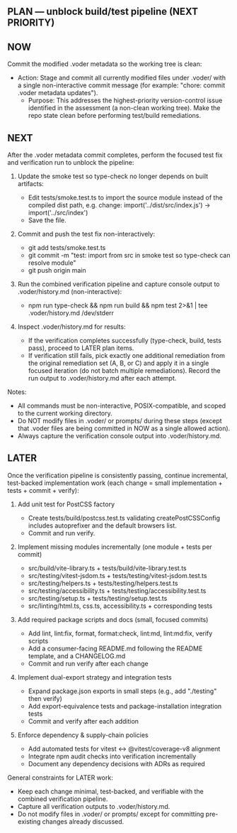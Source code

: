 ## PLAN — unblock build/test pipeline (NEXT PRIORITY)

## NOW
Commit the modified .voder metadata so the working tree is clean:
- Action: Stage and commit all currently modified files under .voder/ with a single non-interactive commit message (for example: "chore: commit .voder metadata updates").
  - Purpose: This addresses the highest-priority version-control issue identified in the assessment (a non-clean working tree). Make the repo state clean before performing test/build remediations.

## NEXT
After the .voder metadata commit completes, perform the focused test fix and verification run to unblock the pipeline:

1. Update the smoke test so type-check no longer depends on built artifacts:
   - Edit tests/smoke.test.ts to import the source module instead of the compiled dist path, e.g. change:
     import('../dist/src/index.js')
     → import('../src/index')
   - Save the file.

2. Commit and push the test fix non-interactively:
   - git add tests/smoke.test.ts
   - git commit -m "test: import from src in smoke test so type-check can resolve module"
   - git push origin main

3. Run the combined verification pipeline and capture console output to .voder/history.md (non-interactive):
   - npm run type-check && npm run build && npm test 2>&1 | tee .voder/history.md /dev/stderr

4. Inspect .voder/history.md for results:
   - If the verification completes successfully (type-check, build, tests pass), proceed to LATER plan items.
   - If verification still fails, pick exactly one additional remediation from the original remediation set (A, B, or C) and apply it in a single focused iteration (do not batch multiple remediations). Record the run output to .voder/history.md after each attempt.

Notes:
- All commands must be non-interactive, POSIX-compatible, and scoped to the current working directory.
- Do NOT modify files in .voder/ or prompts/ during these steps (except that .voder files are being committed in NOW as a single allowed action).
- Always capture the verification console output into .voder/history.md.

## LATER
Once the verification pipeline is consistently passing, continue incremental, test-backed implementation work (each change = small implementation + tests + commit + verify):

1. Add unit test for PostCSS factory
   - Create tests/build/postcss.test.ts validating createPostCSSConfig includes autoprefixer and the default browsers list.
   - Commit and run verify.

2. Implement missing modules incrementally (one module + tests per commit)
   - src/build/vite-library.ts + tests/build/vite-library.test.ts
   - src/testing/vitest-jsdom.ts + tests/testing/vitest-jsdom.test.ts
   - src/testing/helpers.ts + tests/testing/helpers.test.ts
   - src/testing/accessibility.ts + tests/testing/accessibility.test.ts
   - src/testing/setup.ts + tests/testing/setup.test.ts
   - src/linting/html.ts, css.ts, accessibility.ts + corresponding tests

3. Add required package scripts and docs (small, focused commits)
   - Add lint, lint:fix, format, format:check, lint:md, lint:md:fix, verify scripts
   - Add a consumer-facing README.md following the README template, and a CHANGELOG.md
   - Commit and run verify after each change

4. Implement dual-export strategy and integration tests
   - Expand package.json exports in small steps (e.g., add "./testing" then verify)
   - Add export-equivalence tests and package-installation integration tests
   - Commit and verify after each addition

5. Enforce dependency & supply-chain policies
   - Add automated tests for vitest ↔ @vitest/coverage-v8 alignment
   - Integrate npm audit checks into verification incrementally
   - Document any dependency decisions with ADRs as required

General constraints for LATER work:
- Keep each change minimal, test-backed, and verifiable with the combined verification pipeline.
- Capture all verification outputs to .voder/history.md.
- Do not modify files in .voder/ or prompts/ except for committing pre-existing changes already discussed.